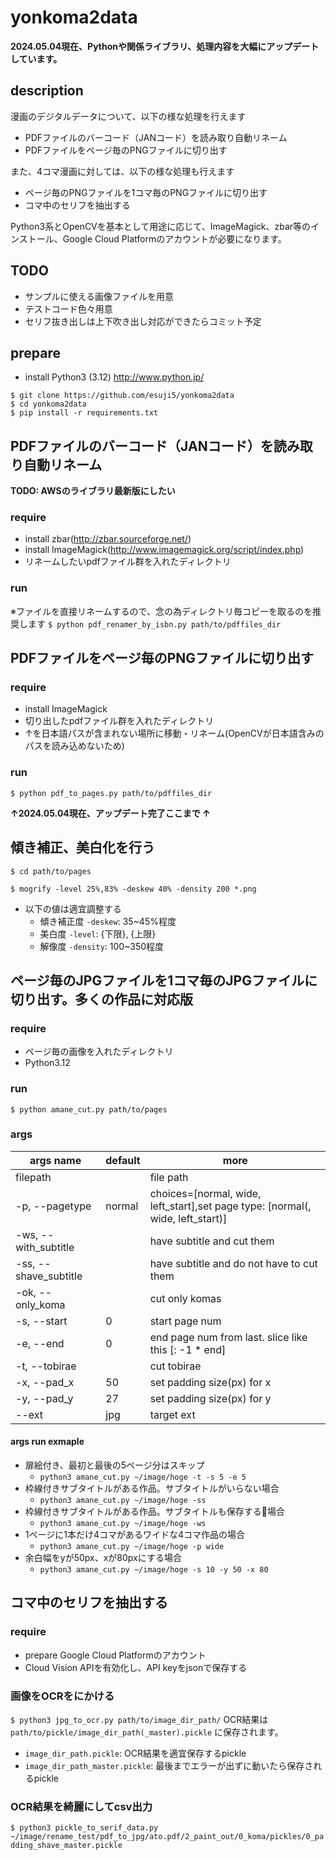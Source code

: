 # yonkoma2data

**2024.05.04現在、Pythonや関係ライブラリ、処理内容を大幅にアップデートしています。**

## description
漫画のデジタルデータについて、以下の様な処理を行えます
- PDFファイルのバーコード（JANコード）を読み取り自動リネーム
- PDFファイルをページ毎のPNGファイルに切り出す

また、4コマ漫画に対しては、以下の様な処理も行えます
- ページ毎のPNGファイルを1コマ毎のPNGファイルに切り出す
- コマ中のセリフを抽出する

Python3系とOpenCVを基本として用途に応じて、ImageMagick、zbar等のインストール、Google Cloud Platformのアカウントが必要になります。

## TODO
- サンプルに使える画像ファイルを用意
- テストコード色々用意
- セリフ抜き出しは上下吹き出し対応ができたらコミット予定

## prepare
- install Python3 (3.12) http://www.python.jp/

```
$ git clone https://github.com/esuji5/yonkoma2data
$ cd yonkoma2data
$ pip install -r requirements.txt
```

## PDFファイルのバーコード（JANコード）を読み取り自動リネーム
**TODO: AWSのライブラリ最新版にしたい**
### require
- install zbar(http://zbar.sourceforge.net/)
- install ImageMagick(http://www.imagemagick.org/script/index.php)
- リネームしたいpdfファイル群を入れたディレクトリ

### run
※ファイルを直接リネームするので、念の為ディレクトリ毎コピーを取るのを推奨します
`$ python pdf_renamer_by_isbn.py path/to/pdffiles_dir`

## PDFファイルをページ毎のPNGファイルに切り出す
### require
- install ImageMagick
- 切り出したpdfファイル群を入れたディレクトリ
- ↑を日本語パスが含まれない場所に移動・リネーム(OpenCVが日本語含みのパスを読み込めないため)

### run
`$ python pdf_to_pages.py path/to/pdffiles_dir`

**↑2024.05.04現在、アップデート完了ここまで ↑**

## 傾き補正、美白化を行う
`$ cd path/to/pages`

`$ mogrify -level 25%,83% -deskew 40% -density 200 *.png`
- 以下の値は適宜調整する
    - 傾き補正度 `-deskew`: 35~45%程度
    - 美白度 `-level`: {下限}, {上限}
    - 解像度 `-density`: 100~350程度  

## ページ毎のJPGファイルを1コマ毎のJPGファイルに切り出す。多くの作品に対応版
### require
- ページ毎の画像を入れたディレクトリ
- Python3.12

### run
`$ python amane_cut.py path/to/pages`

### args
| args name | default | more |
| --------- | -------| ------- |
|filepath| | file path|
|-p, --pagetype|normal| choices=[normal, wide, left_start],set page type: [normal(, wide, left_start)]|
|-ws, --with_subtitle| |have subtitle and cut them|
|-ss, --shave_subtitle| |have subtitle and do not have to cut them|
|-ok, --only_koma| |cut only komas|
|-s, --start | 0| start page num
|-e, --end | 0| end page num from last. slice like this [: -1 * end]
|-t, --tobirae| |cut tobirae|
|-x, --pad_x| 50 |set padding size(px) for x|
|-y, --pad_y| 27 |set padding size(px) for y|
|--ext |jpg| target ext|

#### args run exmaple
- 扉絵付き、最初と最後の5ページ分はスキップ
  - `python3 amane_cut.py ~/image/hoge -t -s 5 -e 5`
- 枠線付きサブタイトルがある作品。サブタイトルがいらない場合
  - `python3 amane_cut.py ~/image/hoge -ss`
- 枠線付きサブタイトルがある作品。サブタイトルも保存する場合
  - `python3 amane_cut.py ~/image/hoge -ws`
- 1ページに1本だけ4コマがあるワイドな4コマ作品の場合
  - `python3 amane_cut.py ~/image/hoge -p wide`
- 余白幅をyが50px、xが80pxにする場合
  - `python3 amane_cut.py ~/image/hoge -s 10 -y 50 -x 80`

## コマ中のセリフを抽出する
### require
- prepare Google Cloud Platformのアカウント
- Cloud Vision APIを有効化し、API keyをjsonで保存する

### 画像をOCRをにかける
`$ python3 jpg_to_ocr.py path/to/image_dir_path/`
OCR結果は `path/to/pickle/image_dir_path(_master).pickle` に保存されます。
- `image_dir_path.pickle`: OCR結果を適宜保存するpickle
- `image_dir_path_master.pickle`: 最後までエラーが出ずに動いたら保存されるpickle

### OCR結果を綺麗にしてcsv出力
`$ python3 pickle_to_serif_data.py ~/image/rename_test/pdf_to_jpg/ato.pdf/2_paint_out/0_koma/pickles/0_padding_shave_master.pickle`
